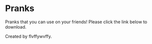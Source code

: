 # Pranks
Pranks that you can use on your friends! Please click the link below to download.

Created by flvffywvffy.
